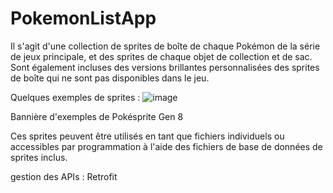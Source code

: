 # PokemonListApp
Il s'agit d'une collection de sprites de boîte de chaque Pokémon de la série de jeux principale, et des sprites de chaque objet de collection et de sac. Sont également incluses des versions brillantes personnalisées des sprites de boîte qui ne sont pas disponibles dans le jeu.

Quelques exemples de sprites :
![image](https://user-images.githubusercontent.com/66027300/231421665-8be15b8a-0ded-4eec-a871-0ecbf12077e8.png)

Bannière d'exemples de Pokésprite Gen 8

Ces sprites peuvent être utilisés en tant que fichiers individuels ou accessibles par programmation à l'aide des fichiers de base de données de sprites inclus.

gestion des APIs : Retrofit
